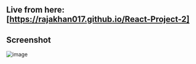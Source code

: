 ## Live from here:[https://rajakhan017.github.io/React-Project-2]
## Screenshot
![image](https://github.com/rajakhan017/React-Project-2/assets/135150598/d76b63cf-b993-4f03-8cce-1174aa81e27f)
